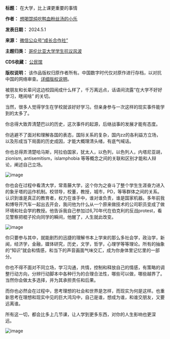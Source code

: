 

**标题：** 在大学，比上课更重要的事情  

**作者：** [想喝馄炖吃鸭血粉丝汤的小乐](https://chinadigitaltimes.net/space/成长合作社)  

**发表日期：** 2024.5.1  

**来源：** [微信公众号“成长合作社”](https://web.archive.org/web/20240502044443/https://mp.weixin.qq.com/s/s9ScqK3x2e2iL0IwNZVHKg)  

**主题归类：** [哥伦比亚大学学生抗议风波](https://chinadigitaltimes.net/space/哥伦比亚大学学生抗议风波)  

**CDS收藏：** [公民馆](https://chinadigitaltimes.net/space/%E5%85%AC%E6%B0%91%E9%A6%86)  

**版权说明：** 该作品版权归原作者所有。中国数字时代仅对原作进行存档，以对抗中国的网络审查。[详细版权说明](https://chinadigitaltimes.net/chinese/copyright)。


被朋友和长辈问这边校园闹成什么样了，千万离远点，话语间流露“在大学不好好学习，瞎闹啥” 的关切。


当然，很多人觉得学生在学校就该好好学习。但亲身参与一次这样的现实事件能学到的太多了。


你总得大致弄清楚巴以的历史，这次事件的起源，后继战事的发展才能有态度。


你逃避不了面对和理解各国的表态，国际关系的复杂，国内zz的各利益方立场，以及形成当下局面的历史成因，才能大概理清头绪，有底气喊话。


你也总得弄清楚哈马斯，阿拉伯国家，犹太人，以色列，以色列人，内塔尼亚胡，zionism, antisemitism，islamphobia 等等概念之间的关联和区别才能和人辩论，阐述自己立场。


![image](https://chinadigitaltimes.net/chinese/files/2024/05/post-707458-66331a807d1aa.)


你也会在过程中看清大学，常青藤大学，这个你为之奋斗了整个学生生涯奋力进入的象牙塔的运作机制。校领导，校董，教授，城市，PD，等等群体之间的关系。认识到谁是真正的教育者，权力在谁手中，谁对谁负责，谁是国家机器。多年前我和博导开汽车一起出去开会，我问他为什么从一个原来做技术的公司职员变成了做环境和社会学的教授。他告诉我自己参加过6,70年代在伯克利的反战protest，看见警察把棍子抡向同学的瞬间，他醒了，人生就此改变。


![image](https://chinadigitaltimes.net/chinese/files/2024/05/post-707458-66331a80884f3.)


你只要参与其中，就能剧烈的迅捷的理解书本上学来的那么多社会学，政治学，新闻，经济学，金融，媒体研究，历史，文学，哲学，心理学等等理论。所有的抽象的“知识”就会和情感，和当下的声音画面气味交汇，成为你身体里记忆里的一部分。


你也不得不面对不同立场，学习沟通，共情，控制和释放自己的情感，有策略的调整行动方向，分辨行动脚本中各种行为的合理合法性，哪些可以做，哪些越界了。当然你会做太多选择，并为其承担责任和后果。


而你也必然会在过程中，思考理想的社会和世界是怎样，而现实为何是这样。也重新思考在理想和现实中见的巨大鸿沟中，自己是谁，想成为谁，和谁交朋友，又要远离谁。


所有这一切，都会比多上几节课，让人学到更多东西，对你的人生影响也更深远。 


![image](https://chinadigitaltimes.net/chinese/files/2024/05/post-707458-66331a809c9ef.png)

